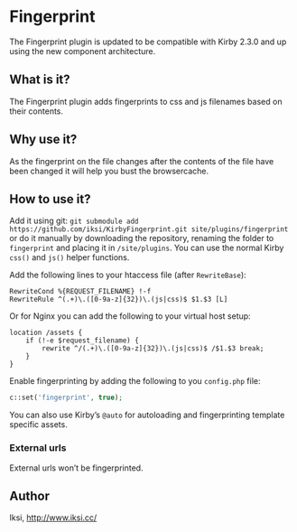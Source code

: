 # Fingerprint

The Fingerprint plugin is updated to be compatible with Kirby 2.3.0 and up using the new component architecture.

## What is it?

The Fingerprint plugin adds fingerprints to css and js filenames based on their contents.

## Why use it?

As the fingerprint on the file changes after the contents of the file have been changed it will help you bust the browsercache.

## How to use it?

Add it using git: `git submodule add https://github.com/iksi/KirbyFingerprint.git site/plugins/fingerprint` or do it manually by downloading the repository, renaming the folder to `fingerprint` and placing it in `/site/plugins`. You can use the normal Kirby `css()` and `js()` helper functions.

Add the following lines to your htaccess file (after `RewriteBase`):

```
RewriteCond %{REQUEST_FILENAME} !-f
RewriteRule ^(.+)\.([0-9a-z]{32})\.(js|css)$ $1.$3 [L]
```

Or for Nginx you can add the following to your virtual host setup:

```
location /assets {
    if (!-e $request_filename) {
        rewrite ^/(.+)\.([0-9a-z]{32})\.(js|css)$ /$1.$3 break;
    }
}
```

Enable fingerprinting by adding the following to you `config.php` file:

```PHP
c::set('fingerprint', true);
```

You can also use Kirby’s `@auto` for autoloading and fingerprinting template specific assets.

### External urls

External urls won’t be fingerprinted.

## Author
Iksi, <http://www.iksi.cc/>
